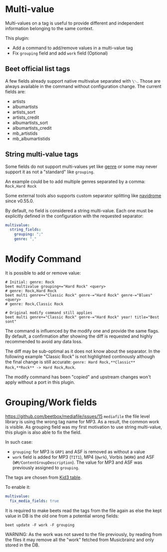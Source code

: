# Multi-value

Multi-values on a tag is useful to provide different and independent information
belonging to the same context.

This plugin:
- Add a command to add/remove values in a multi-value tag
- Fix `grouping` field and add `work` field (Optional)

## Beet official list tags

A few fields already support native multivalue separated with `\␀`. Those are
always available in the command without configuration change. The current fields
are:

- artists
- albumartists
- artists_sort
- artists_credit
- albumartists_sort
- albumartists_credit
- mb_artistids
- mb_albumartistids

## String multi-value tags

Some fields do not support multi-values yet like
[genre](https://github.com/beetbox/beets/pull/5426) or some may never support it
as not a "standard" like `grouping`.

An example could be to add multiple genres separated by a comma: `Rock,Hard Rock`

Some external tools also supports custom separator splitting like
[navidrome](https://www.navidrome.org/docs/usage/customtags/#changing-separators)
since v0.55.0.

By default, no field is considered a string multi-value. Each one must be
explicitly defined in the configuration with the requested separator:

```yaml
multivalue:
  string_fields:
    grouping: ";"
    genre: ","
```

# Modify Command

It is possible to add or remove value:

```shell
# Initial: genre: Rock
beet multivalue grouping+="Hard Rock" <query>
# genre: Rock,Hard Rock
beet multi genre+="Classic Rock" genre-="Hard Rock" genre-="Blues" <query>
# genre: Rock,Classic Rock

# Original modify command still applies
beet multi genre+="Classic Rock" genre-="Hard Rock" year! title="Best sont"
```

The command is influenced by the modify one and provide the same flags. By
default, a confirmation after showing the diff is requested and highly
recommended to avoid any data loss.

The diff may be sub-optimal as it does not know about the separator. In the
following example "Classic Rock" is not highlighted continously although the
final change is still accurate: `genre: Hard Rock,**Classic** Rock,**Rock** ->
Hard Rock,Rock`.

The modify command has been "copied" and upstream changes won't apply without a
port in this plugin.


# Grouping/Work fields

https://github.com/beetbox/mediafile/issues/15 `mediafile` the file level
library is using the wrong tag name for MP3. As a result, the common work is
visible. As grouping field was my first motivation to use string multi-value,
this plugin is also able to fix the field.

In such case:
- `grouping`: for MP3 is `GRP1` and ASF is removed as without a value
- `work` field is added for MP3 (`TIT1`), MP4 (`@wrk`), Vorbis (`WORK`) and ASF
  (`WM/ContentGroupDescription`). The value for MP3 and ASF was previously
  assigned to `grouping`.

The tags are chosen from [Kid3
table](https://kid3.sourceforge.io/kid3_en.html#frame-list).

To enable it:

```yaml
multivalue:
  fix_media_fields: true
```

It is required to make beets read the tags from the file again as else the kept
value in DB is the old one from a potential wrong fields:

```shell
beet update -F work -F grouping
```

WARNING: As the work was not saved to the file previously, by reading from the
files it may remove all the "work" fetched from Musicbrainz and only stored in
the DB.

